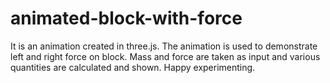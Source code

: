 # animated-block-with-force
It is an animation created in three.js. The animation is used to demonstrate left and right force on block. Mass and force are taken as input and various quantities are calculated and shown. Happy experimenting.
